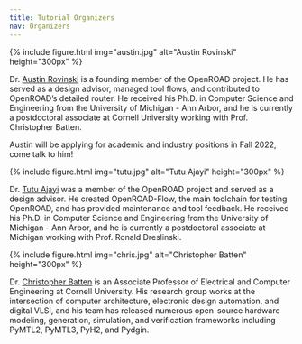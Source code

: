 ```yaml
---
title: Tutorial Organizers
nav: Organizers
---
```


{% include figure.html img="austin.jpg" alt="Austin Rovinski" height="300px" %}

Dr. [Austin Rovinski](https://austinrovin.ski) is a founding member of the OpenROAD project. He has served as a design advisor, managed tool flows, and contributed to OpenROAD’s detailed router. He received his Ph.D. in Computer Science and Engineering from the University of Michigan - Ann Arbor, and he is currently a postdoctoral associate at Cornell University working with Prof. Christopher Batten.

Austin will be applying for academic and industry positions in Fall 2022, come talk to him!

{% include figure.html img="tutu.jpg" alt="Tutu Ajayi" height="300px" %}

Dr. [Tutu Ajayi](https://www.linkedin.com/in/tutuajayi) was a member of the OpenROAD project and served as a design advisor. He created OpenROAD-Flow, the main toolchain for testing OpenROAD, and has provided maintenance and tool feedback. He received his Ph.D. in Computer Science and Engineering from the University of Michigan - Ann Arbor, and he is currently a postdoctoral associate at Michigan working with Prof. Ronald Dreslinski.

{% include figure.html img="chris.jpg" alt="Christopher Batten" height="300px" %}

Dr. [Christopher Batten](https://www.csl.cornell.edu/~cbatten) is an Associate Professor of Electrical and Computer Engineering at Cornell University. His research group works at the intersection of computer architecture, electronic design automation, and digital VLSI, and his team has released numerous open-source hardware modeling, generation, simulation, and verification frameworks including PyMTL2, PyMTL3, PyH2, and Pydgin.
